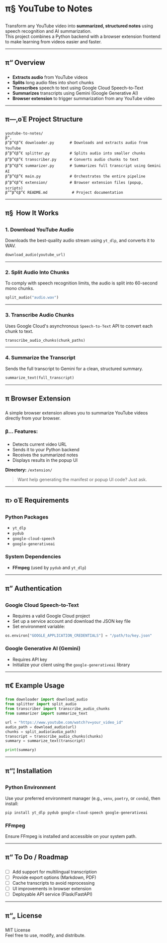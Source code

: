 # π§ YouTube to Notes

Transform any YouTube video into **summarized, structured notes** using speech recognition and AI summarization.  
This project combines a Python backend with a browser extension frontend to make learning from videos easier and faster.

---

## π“ Overview

- **Extracts audio** from YouTube videos  
- **Splits** long audio files into short chunks  
- **Transcribes** speech to text using Google Cloud Speech-to-Text  
- **Summarizes** transcripts using Gemini (Google Generative AI)  
- **Browser extension** to trigger summarization from any YouTube video  

---

## π—‚οΈ Project Structure

```
youtube-to-notes/
β”‚
β”β”€β”€ downloader.py       # Downloads and extracts audio from YouTube
β”β”€β”€ splitter.py         # Splits audio into smaller chunks
β”β”€β”€ transcriber.py      # Converts audio chunks to text
β”β”€β”€ summarizer.py       # Summarizes full transcript using Gemini AI
β”β”€β”€ main.py             # Orchestrates the entire pipeline
β”β”€β”€ extension/          # Browser extension files (popup, scripts)
β””β”€β”€ README.md           # Project documentation
```

---

## π§  How It Works

### 1. **Download YouTube Audio**
Downloads the best-quality audio stream using `yt_dlp`, and converts it to WAV.

```python
download_audio(youtube_url)
```

---

### 2. **Split Audio Into Chunks**
To comply with speech recognition limits, the audio is split into 60-second mono chunks.

```python
split_audio("audio.wav")
```

---

### 3. **Transcribe Audio Chunks**
Uses Google Cloud's asynchronous `Speech-to-Text` API to convert each chunk to text.

```python
transcribe_audio_chunks(chunk_paths)
```

---

### 4. **Summarize the Transcript**
Sends the full transcript to Gemini for a clean, structured summary.

```python
summarize_text(full_transcript)
```

---

## π Browser Extension

A simple browser extension allows you to summarize YouTube videos directly from your browser.

### β… Features:
- Detects current video URL
- Sends it to your Python backend
- Receives the summarized notes
- Displays results in the popup UI

**Directory:** `/extension/`

> Want help generating the manifest or popup UI code? Just ask.

---

## π› οΈ Requirements

### Python Packages
- `yt_dlp`
- `pydub`
- `google-cloud-speech`
- `google-generativeai`

### System Dependencies
- **FFmpeg** (used by `pydub` and `yt_dlp`)

---

## π” Authentication

### Google Cloud Speech-to-Text
- Requires a valid Google Cloud project
- Set up a service account and download the JSON key file
- Set environment variable:

```python
os.environ["GOOGLE_APPLICATION_CREDENTIALS"] = "/path/to/key.json"
```

### Google Generative AI (Gemini)
- Requires API key
- Initialize your client using the `google-generativeai` library

---

## π€ Example Usage

```python
from downloader import download_audio
from splitter import split_audio
from transcriber import transcribe_audio_chunks
from summarizer import summarize_text

url = "https://www.youtube.com/watch?v=your_video_id"
audio_path = download_audio(url)
chunks = split_audio(audio_path)
transcript = transcribe_audio_chunks(chunks)
summary = summarize_text(transcript)

print(summary)
```

---

## π“¦ Installation

### Python Environment
Use your preferred environment manager (e.g., `venv`, `poetry`, or `conda`), then install:

```python
pip install yt_dlp pydub google-cloud-speech google-generativeai
```

### FFmpeg
Ensure FFmpeg is installed and accessible on your system path.

---

## π“ To Do / Roadmap

- [ ] Add support for multilingual transcription
- [ ] Provide export options (Markdown, PDF)
- [ ] Cache transcripts to avoid reprocessing
- [ ] UI improvements in browser extension
- [ ] Deployable API service (Flask/FastAPI)

---

## π“„ License

MIT License  
Feel free to use, modify, and distribute.
